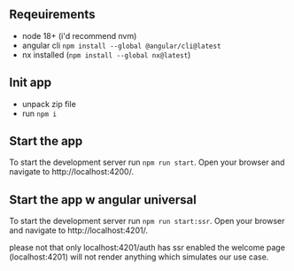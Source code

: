 ## Reqeuirements
- node 18+ (i'd recommend nvm)
- angular cli `npm install --global @angular/cli@latest`
- nx installed (`npm install --global nx@latest`)

## Init app
- unpack zip file
- run `npm i`

## Start the app

To start the development server run `npm run start`. Open your browser and navigate to http://localhost:4200/. 

## Start the app w angular universal

To start the development server run `npm run start:ssr`. Open your browser and navigate to http://localhost:4201/.

please not that only localhost:4201/auth has ssr enabled the welcome page (localhost:4201) will not render anything which simulates our use case.
